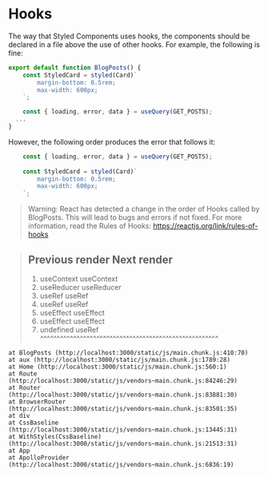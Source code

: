 # Hooks

The way that Styled Components uses hooks, the components should be declared in a file above the use of other hooks. For example, the following is fine:

```jsx
export default function BlogPosts() {
	const StyledCard = styled(Card)`
		margin-bottom: 0.5rem;
		max-width: 600px;
	`;

	const { loading, error, data } = useQuery(GET_POSTS);
  ...
}
```
However, the following order produces the error that follows it:

```jsx
	const { loading, error, data } = useQuery(GET_POSTS);
  
  	const StyledCard = styled(Card)`
		margin-bottom: 0.5rem;
		max-width: 600px;
	`;
```
> Warning: React has detected a change in the order of Hooks called by BlogPosts. This will lead to bugs and errors if not fixed. For more information, read the Rules of Hooks: https://reactjs.org/link/rules-of-hooks

>   Previous render            Next render
> ------------------------------------------------------
> 1. useContext                 useContext
> 2. useReducer                 useReducer
> 3. useRef                     useRef
> 4. useRef                     useRef
> 5. useEffect                  useEffect
> 6. useEffect                  useEffect
> 7. undefined                  useRef
   ^^^^^^^^^^^^^^^^^^^^^^^^^^^^^^^^^^^^^^^^^^^^^^^^^^^^^^

    at BlogPosts (http://localhost:3000/static/js/main.chunk.js:410:70)
    at aux (http://localhost:3000/static/js/main.chunk.js:1789:28)
    at Home (http://localhost:3000/static/js/main.chunk.js:560:1)
    at Route (http://localhost:3000/static/js/vendors~main.chunk.js:84246:29)
    at Router (http://localhost:3000/static/js/vendors~main.chunk.js:83881:30)
    at BrowserRouter (http://localhost:3000/static/js/vendors~main.chunk.js:83501:35)
    at div
    at CssBaseline (http://localhost:3000/static/js/vendors~main.chunk.js:13445:31)
    at WithStyles(CssBaseline) (http://localhost:3000/static/js/vendors~main.chunk.js:21513:31)
    at App
    at ApolloProvider (http://localhost:3000/static/js/vendors~main.chunk.js:6836:19)
